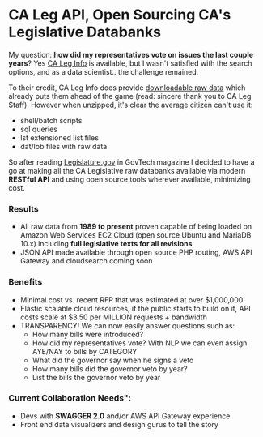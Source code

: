 # CA Leg API, Open Sourcing CA's Legislative Databanks

My question: **how did my representatives vote on issues the last couple years**? Yes [CA Leg Info](leginfo.legislature.ca.gov) is available, but I wasn't satisfied with the search options, and as a data scientist.. the challenge remained.

To their credit, CA Leg Info does provide [downloadable raw data](http://downloads.leginfo.legislature.ca.gov/) which already puts them ahead of the game (read: sincere thank you to CA Leg Staff). However when unzipped, it's clear the average citizen can't use it:
* shell/batch scripts
* sql queries
* lst extensioned list files
* dat/lob files with raw data

So after reading [Legislature.gov](http://www.govtech.com/internet/Legislaturegov-Function-Trumps-Form-in-the-Quest-to-Shine-Light-on-State-Policymaking.html) in GovTech magazine I decided to have a go at making all the CA Legislative raw databanks available via modern **RESTful API** and using open source tools wherever available, minimizing cost.

### Results
* All raw data from **1989 to present** proven capable of being loaded on Amazon Web Services EC2 Cloud (open source Ubuntu and MariaDB 10.x) including **full legislative texts for all revisions**
* JSON API made available through open source PHP routing, AWS API Gateway and cloudsearch coming soon

### Benefits
* Minimal cost vs. recent RFP that was estimated at over $1,000,000
* Elastic scalable cloud resources, if the public starts to build on it, API costs scale at $3.50 per MILLION requests + bandwidth
* TRANSPARENCY! We can now easily answer questions such as:
  * How many bills were introduced?
  * How did my representatives vote? With NLP we can even assign AYE/NAY to bills by CATEGORY
  * What did the governor say when he signs a veto
  * How many bills did the governor veto by year?
  * List the bills the governor veto by year

### Current Collaboration Needs":
* Devs with **SWAGGER 2.0** and/or AWS API Gateway experience
* Front end data visualizers and design gurus to tell the story
